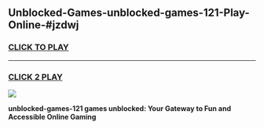 
## Unblocked-Games-unblocked-games-121-Play-Online-#jzdwj
<h3>
<a href="https://premium.freeplayer.one?title=unblocked-games-121&ref=27F">CLICK TO PLAY</a></h3>
<hr>

<h3>
<a href="https://premium.freeplayer.one?title=unblocked-games-121&ref=27F">CLICK 2 PLAY</a>
  
</h3>

<a href="https://premium.freeplayer.one?title=unblocked-games-121&ref=27F"><img src="https://clearcache.store/games.png"></a>


**unblocked-games-121 games unblocked: Your Gateway to Fun and Accessible Online Gaming**
